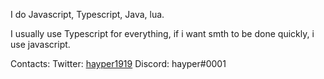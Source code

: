 I do Javascript, Typescript, Java, lua.

I usually use Typescript for everything,
if i want smth to be done quickly, i use javascript.

Contacts:
Twitter: [hayper1919](https://twitter.com/hayper1919)
Discord: hayper#0001
